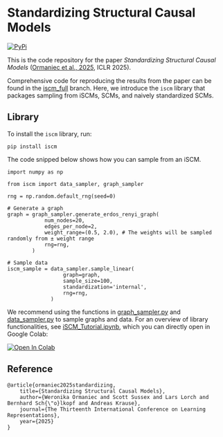 # Standardizing Structural Causal Models

[![PyPi](https://img.shields.io/pypi/v/iscm?logo=PyPI)](https://pypi.org/project/iscm/)

This is the code repository for the paper *Standardizing Structural Causal Models*
([Ormaniec et al., 2025](https://openreview.net/forum?id=aXuWowhIYt&referrer=%5BAuthor%20Console%5D), ICLR 2025).

Comprehensive code for reproducing the results from the paper can be found in the
[iscm_full](https://github.com/werkaaa/iscm/tree/iscm_full) branch. Here, we introduce the `iscm` library that packages
sampling from iSCMs, SCMs, and naively standardized SCMs.

## Library

To install the `iscm` library, run:
```
pip install iscm
```

The code snipped below shows how you can sample from an iSCM.
```
import numpy as np

from iscm import data_sampler, graph_sampler

rng = np.random.default_rng(seed=0)

# Generate a graph
graph = graph_sampler.generate_erdos_renyi_graph(
            num_nodes=20,
            edges_per_node=2,
            weight_range=(0.5, 2.0), # The weights will be sampled randomly from ± weight range
            rng=rng,
        )

# Sample data
iscm_sample = data_sampler.sample_linear(
                  graph=graph,
                  sample_size=100,
                  standardization='internal',
                  rng=rng,
              )
```

We recommend using the functions in [graph_sampler.py](https://github.com/werkaaa/iscm/blob/main/iscm/graph_sampler.py) and [data_sampler.py](https://github.com/werkaaa/iscm/blob/main/iscm/data_sampler.py) to sample graphs and data.
For an overview of library functionalities, see [iSCM_Tutorial.ipynb](https://github.com/werkaaa/iscm/blob/main/iSCM_Tutorial.ipynb), which you can directly open in Google Colab:

<a target="_blank" href="https://colab.research.google.com/github/werkaaa/iscm/blob/main/iSCM_Tutorial.ipynb">
  <img src="https://colab.research.google.com/assets/colab-badge.svg" alt="Open In Colab"/>
</a>

## Reference
```
@article{ormaniec2025standardizing,
    title={Standardizing Structural Causal Models},
    author={Weronika Ormaniec and Scott Sussex and Lars Lorch and Bernhard Sch{\"o}lkopf and Andreas Krause},
    journal={The Thirteenth International Conference on Learning Representations},
    year={2025}
}
```
